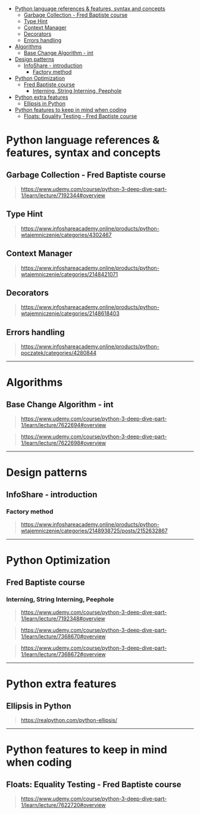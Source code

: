 <!-- TOC -->

- [Python language references & features, syntax and concepts](#python-language-references--features-syntax-and-concepts)
  - [Garbage Collection - Fred Baptiste course](#garbage-collection---fred-baptiste-course)
  - [Type Hint](#type-hint)
  - [Context Manager](#context-manager)
  - [Decorators](#decorators)
  - [Errors handling](#errors-handling)
- [Algorithms](#algorithms)
  - [Base Change Algorithm - int](#base-change-algorithm---int)
- [Design patterns](#design-patterns)
  - [InfoShare - introduction](#infoshare---introduction)
    - [Factory method](#factory-method)
- [Python Optimization](#python-optimization)
  - [Fred Baptiste course](#fred-baptiste-course)
    - [Interning, String Interning, Peephole](#interning-string-interning-peephole)
- [Python extra features](#python-extra-features)
  - [Ellipsis in Python](#ellipsis-in-python)
- [Python features to keep in mind when coding](#python-features-to-keep-in-mind-when-coding)
  - [Floats: Equality Testing - Fred Baptiste course](#floats-equality-testing---fred-baptiste-course)

<!-- /TOC -->

# Python language references & features, syntax and concepts


## Garbage Collection - Fred Baptiste course

> https://www.udemy.com/course/python-3-deep-dive-part-1/learn/lecture/7192344#overview


## Type Hint
> https://www.infoshareacademy.online/products/python-wtajemniczenie/categories/4302467


## Context Manager

> https://www.infoshareacademy.online/products/python-wtajemniczenie/categories/2148421071


## Decorators

> https://www.infoshareacademy.online/products/python-wtajemniczenie/categories/2148618403


## Errors handling

> https://www.infoshareacademy.online/products/python-poczatek/categories/4280844


___

# Algorithms


## Base Change Algorithm - int

> https://www.udemy.com/course/python-3-deep-dive-part-1/learn/lecture/7622694#overview

> https://www.udemy.com/course/python-3-deep-dive-part-1/learn/lecture/7622698#overview


___

# Design patterns


## InfoShare - introduction

### Factory method

> https://www.infoshareacademy.online/products/python-wtajemniczenie/categories/2148938725/posts/2152632867

___

# Python Optimization


## Fred Baptiste course

### Interning, String Interning, Peephole

> https://www.udemy.com/course/python-3-deep-dive-part-1/learn/lecture/7192348#overview

> https://www.udemy.com/course/python-3-deep-dive-part-1/learn/lecture/7368670#overview

> https://www.udemy.com/course/python-3-deep-dive-part-1/learn/lecture/7368672#overview


___

# Python extra features


## Ellipsis in Python

> https://realpython.com/python-ellipsis/


___

# Python features to keep in mind when coding


## Floats: Equality Testing - Fred Baptiste course

> https://www.udemy.com/course/python-3-deep-dive-part-1/learn/lecture/7622720#overview